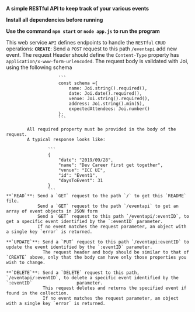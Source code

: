 **A simple RESTful API to keep track of your various events**

**Install all dependencies before running**

**Use the command `npm start` or `node app.js` to run the program**

This web service `API` defines endpoints to handle the `RESTful` `CRUD` operations:
    **`CREATE`**: Send a `POST` request to this path `/eventapi` add new event.
            The request Header should define the `Content-Type` property has `application/x-www-form-urlencoded`.
            The request body is validated with Joi, using the following schema

                        ```
                        const schema ={
                            name: Joi.string().required(),
                            date: Joi.date().required(),
                            venue: Joi.string().required(),
                            address: Joi.string().min(5),
                            expectedAttendees: Joi.number()
                        };
                        ```

            All required property must be provided in the body of the request.
            A typical response looks like:

                    ```
                    {
                        "date": "2019/09/28",
                        "name": "Dev Career first get together",
                        "venue": "ICC UI",
                        "id": "Event1",
                        "daysToEvent": 31
                    }
                    ```
    **`READ`**: Send a `GET` request to the path `/` to get this `README` file.
                Send a `GET` request to the path `/eventapi` to get an array of event objects in JSON form
                Send a `GET` request to this path `/eventapi/:eventID`, to get a specific event identified by the `:eventID` parameter.
                If no event matches the request parameter, an object with a single key `error` is returned.

    **`UPDATE`**: Send a `PUT` request to this path `/eventapi:eventID` to update the event identified by the `:eventID` parameter.
                  The request header and body should be similar to that of `CREATE` above, only that the body can have only those properties you wish to change.

    **`DELETE`**: Send a `DELETE` request to this path, `/eventapi/:eventID`, to delete a specific event identified by the `:eventID`                 parameter.
                  This request deletes and returns the specified event if found in the collection.
                  If no event matches the request parameter, an object with a single key `error` is returned.
            
            
